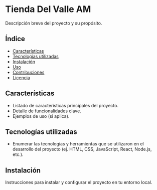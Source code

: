 # Tienda Del Valle AM

Descripción breve del proyecto y su propósito.

## Índice

- [Características](#características)
- [Tecnologías utilizadas](#tecnologías-utilizadas)
- [Instalación](#instalación)
- [Uso](#uso)
- [Contribuciones](#contribuciones)
- [Licencia](#licencia)

## Características

- Listado de características principales del proyecto.
- Detalle de funcionalidades clave.
- Ejemplos de uso (si aplica).

## Tecnologías utilizadas

- Enumerar las tecnologías y herramientas que se utilizaron en el desarrollo del proyecto (ej. HTML, CSS, JavaScript, React, Node.js, etc.).

## Instalación

Instrucciones para instalar y configurar el proyecto en tu entorno local.
